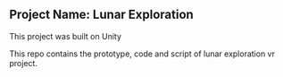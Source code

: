 ## Project Name: Lunar Exploration
This project was built on Unity

This repo contains the prototype, code and script of lunar exploration vr project.

